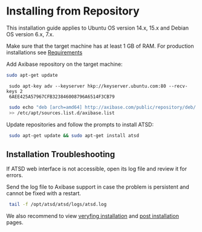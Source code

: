 # Installing from Repository


This installation guide applies to Ubuntu OS version 14.x, 15.x and
Debian OS version 6.x, 7.x.

Make sure that the target machine has at least 1 GB of RAM. For
production installations see
[Requirements](../administration/requirements.md "ATSD Requirements")

Add Axibase repository on the target machine:

```sh
sudo apt-get update
```

```SH
 sudo apt-key adv --keyserver hkp://keyserver.ubuntu.com:80 --recv-keys 2 
 6AEE425A57967CFB323846008796A6514F3CB79                                  
```

```sh
 sudo echo "deb [arch=amd64] http://axibase.com/public/repository/deb/ ./"\
 >> /etc/apt/sources.list.d/axibase.list
```

Update repositories and follow the prompts to install ATSD:

```sh
 sudo apt-get update && sudo apt-get install atsd                         
```

## Installation Troubleshooting

If ATSD web interface is not accessible, open its log file and review it
for errors.

Send the log file to Axibase support in case the problem is persistent
and cannot be fixed with a restart.

```sh
 tail -f /opt/atsd/atsd/logs/atsd.log                                     
```
We also recommend to view [veryfing installation](veryfing-installation.md) and [post installation](post-installation.md) pages.
